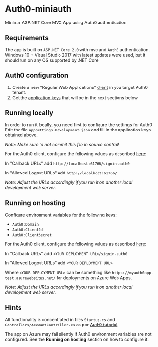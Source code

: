 # Auth0-miniauth

Minimal ASP.NET Core MVC App using Auth0 authentication

## Requirements

The app is built on `ASP.NET Core 2.0` with mvc and `Auth0` authentication.
 Windows 10 + Visual Studio 2017 with latest updates were used, but it should
 run on any OS supported by .NET Core.

## Auth0 configuration

1. Create a new "Regular Web Applications" [client](https://auth0.com/docs/clients) in you target Auth0 tenant.
2. Get the [application keys](https://auth0.com/docs/quickstart/webapp/aspnet-core/00-intro#get-your-application-keys)
   that will be in the next sections below.

## Running locally

In order to run it locally, you need first to configure the settings for Auth0
 Edit the file `appsettings.Development.json` and fill in the application keys
 obtained above.

_Note: Make sure to not commit this file in source control!_

For the Auth0 client, configure the following values as described
 [here](https://auth0.com/docs/quickstart/webapp/aspnet-core/00-intro#configure-callback-urls):

In "Callback URLs" add `http://localhost:61766/signin-auth0`

In "Allowed Logout URLs" add `http://localhost:61766/`

_Note: Adjust the URLs accordingly if you run it on another local development web server._

## Running on hosting

Configure environment variables for the following keys:

* `Auth0:Domain` 
* `Auth0:ClientId`
* `Auth0:ClientSecret`

For the Auth0 client, configure the following values as described
 [here](https://auth0.com/docs/quickstart/webapp/aspnet-core/00-intro#configure-callback-urls):

In "Callback URLs" add `<YOUR DEPLOYMENT URL>/signin-auth0`

In "Allowed Logout URLs" add `<YOUR DEPLOYMENT URL>`

Where `<YOUR DEPLOYMENT URL>` can be something like
 `https://myauth0app-test.azurewebsites.net/` for deployments on Azure Web Apps.

_Note: Adjust the URLs accordingly if you run it on another local development
 web server._

## Hints

All functionality is concentrated in files `Startup.cs` and
 `Controllers/AccountController.cs` as per
 [Auth0 tutorial](https://auth0.com/docs/quickstart/webapp/aspnet-core/v2/00-intro).

The app on Azure may fail silently if Auth0 environment variables are not
 configured. See the **Running on hosting** section on how to configure it.